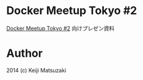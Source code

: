 # Docker Meetup Tokyo #2

[Docker Meetup Tokyo #2](http://connpass.com/event/5640/) 向けプレゼン資料

# Author

2014 (c) Keiji Matsuzaki
